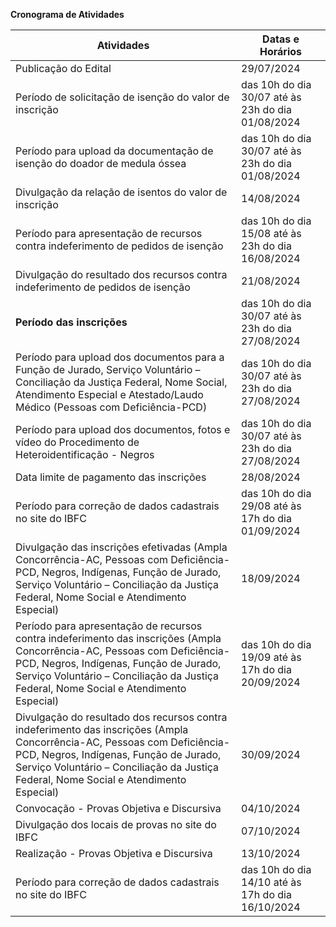 **Cronograma de Atividades**

| Atividades                                                                                                                                                                                                                                                   | Datas e Horários                                  |
| ------------------------------------------------------------------------------------------------------------------------------------------------------------------------------------------------------------------------------------------------------------ | ------------------------------------------------- |
| Publicação do Edital                                                                                                                                                                                                                                         | 29/07/2024                                        |
| Período de solicitação de isenção do valor de inscrição                                                                                                                                                                                                      | das 10h do dia 30/07 até às 23h do dia 01/08/2024 |
| Período para upload da documentação de isenção do doador de medula óssea                                                                                                                                                                                     | das 10h do dia 30/07 até às 23h do dia 01/08/2024 |
| Divulgação da relação de isentos do valor de inscrição                                                                                                                                                                                                       | 14/08/2024                                        |
| Período para apresentação de recursos contra indeferimento de pedidos de isenção                                                                                                                                                                             | das 10h do dia 15/08 até às 23h do dia 16/08/2024 |
| Divulgação do resultado dos recursos contra indeferimento de pedidos de isenção                                                                                                                                                                              | 21/08/2024                                        |
| **Período das inscrições**                                                                                                                                                                                                                                   | das 10h do dia 30/07 até às 23h do dia 27/08/2024 |
| Período para upload dos documentos para a Função de Jurado, Serviço Voluntário – Conciliação da Justiça Federal, Nome Social, Atendimento Especial e Atestado/Laudo Médico (Pessoas com Deficiência-PCD)                                                     | das 10h do dia 30/07 até às 23h do dia 27/08/2024 |
| Período para upload dos documentos, fotos e vídeo do Procedimento de Heteroidentificação - Negros                                                                                                                                                            | das 10h do dia 30/07 até às 23h do dia 27/08/2024 |
| Data limite de pagamento das inscrições                                                                                                                                                                                                                      | 28/08/2024                                        |
| Período para correção de dados cadastrais no site do IBFC                                                                                                                                                                                                    | das 10h do dia 29/08 até às 17h do dia 01/09/2024 |
| Divulgação das inscrições efetivadas (Ampla Concorrência-AC, Pessoas com Deficiência-PCD, Negros, Indígenas, Função de Jurado, Serviço Voluntário – Conciliação da Justiça Federal, Nome Social e Atendimento Especial)                                      | 18/09/2024                                        |
| Período para apresentação de recursos contra indeferimento das inscrições (Ampla Concorrência-AC, Pessoas com Deficiência-PCD, Negros, Indígenas, Função de Jurado, Serviço Voluntário – Conciliação da Justiça Federal, Nome Social e Atendimento Especial) | das 10h do dia 19/09 até às 17h do dia 20/09/2024 |
| Divulgação do resultado dos recursos contra indeferimento das inscrições (Ampla Concorrência-AC, Pessoas com Deficiência-PCD, Negros, Indígenas, Função de Jurado, Serviço Voluntário – Conciliação da Justiça Federal, Nome Social e Atendimento Especial)  | 30/09/2024                                        |
| Convocação - Provas Objetiva e Discursiva                                                                                                                                                                                                                    | 04/10/2024                                        |
| Divulgação dos locais de provas no site do IBFC                                                                                                                                                                                                              | 07/10/2024                                        |
| Realização - Provas Objetiva e Discursiva                                                                                                                                                                                                                    | 13/10/2024                                        |
| Período para correção de dados cadastrais no site do IBFC                                                                                                                                                                                                    | das 10h do dia 14/10 até às 17h do dia 16/10/2024 |
